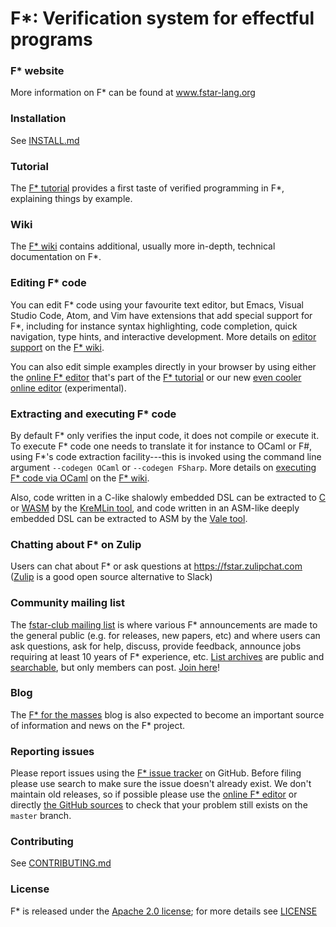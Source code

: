F*: Verification system for effectful programs
==============================================

### F\* website

More information on F\* can be found at www.fstar-lang.org

### Installation

See [INSTALL.md](https://github.com/FStarLang/FStar/blob/master/INSTALL.md)

### Tutorial

The [F\* tutorial] provides a first taste of verified programming in
F\*, explaining things by example.

[F\* tutorial]: https://www.fstar-lang.org/tutorial/

### Wiki

The [F\* wiki] contains additional, usually more in-depth, technical
documentation on F\*.

[F\* wiki]: https://github.com/FStarLang/FStar/wiki

### Editing F* code

You can edit F\* code using your favourite text editor, but Emacs, Visual Studio
Code, Atom, and Vim have extensions that add special support for F\*, including
for instance syntax highlighting, code completion, quick navigation, type hints,
and interactive development.  More details on [editor support] on the [F\* wiki].

[editor support]: https://github.com/FStarLang/FStar/wiki/Editor-support-for-F*

You can also edit simple examples directly in your browser by using
either the [online F\* editor] that's part of the [F\* tutorial] or our
new [even cooler online editor] (experimental).

[online F\* editor]: https://www.fstar-lang.org/run.php
[F\* tutorial]: https://www.fstar-lang.org/tutorial
[even cooler online editor]: http://fstar.ht.vc

### Extracting and executing F* code

By default F* only verifies the input code, it does not compile or execute it.
To execute F* code one needs to translate it for instance to OCaml or F\#,
using F\*'s code extraction facility---this is invoked using the
command line argument `--codegen OCaml` or `--codegen FSharp`.
More details on [executing F\* code via OCaml] on the [F\* wiki].

[executing F\* code via OCaml]: https://github.com/FStarLang/FStar/wiki/Executing-F*-code

Also, code written in a C-like shalowly embedded DSL can be extracted to
[C](https://arxiv.org/abs/1703.00053)
or [WASM](https://doi.ieeecomputersociety.org/10.1109/SP.2019.00064)
by the [KreMLin tool](https://github.com/FStarLang/kremlin),
and code written in an ASM-like deeply embedded DSL can be extracted
to ASM by the [Vale tool](https://github.com/project-everest/vale).

### Chatting about F* on Zulip

Users can chat about F* or ask questions at https://fstar.zulipchat.com
([Zulip](https://zulipchat.com) is a good open source alternative to Slack)

### Community mailing list

The [fstar-club mailing list] is where
various F* announcements are made to the general public (e.g. for
releases, new papers, etc) and where users can ask questions, ask for
help, discuss, provide feedback, announce jobs requiring at least 10
years of F* experience, etc.
[List archives] are public and [searchable], but only members can post.
[Join here][fstar-club mailing list]!

[fstar-club mailing list]: http://lists.gforge.inria.fr/mailman/listinfo/fstar-club

[List archives]: https://lists.gforge.inria.fr/pipermail/fstar-club/
[searchable]: https://mail-archive.com/fstar-club@lists.gforge.inria.fr/

### Blog

The [F\* for the masses] blog is also expected to become an important
source of information and news on the F\* project.

[F\* for the masses]: https://fstarlang.github.io/

### Reporting issues

Please report issues using the [F\* issue tracker] on GitHub.
Before filing please use search to make sure the issue doesn't already exist.
We don't maintain old releases, so if possible please use the
[online F\* editor] or directly [the GitHub sources] to check
that your problem still exists on the `master` branch.

[F\* issue tracker]: https://github.com/FStarLang/FStar/issues
[online F\* editor]: https://www.fstar-lang.org/run.php
[the GitHub sources]: [https://github.com/FStarLang/FStar/blob/master/INSTALL.md#building-f-from-sources

### Contributing

See [CONTRIBUTING.md](https://github.com/FStarLang/FStar/blob/master/CONTRIBUTING.md)

### License

F* is released under the [Apache 2.0 license]; for more details
see [LICENSE](https://github.com/FStarLang/FStar/blob/master/LICENSE)

[Apache 2.0 license]: https://www.apache.org/licenses/LICENSE-2.0
